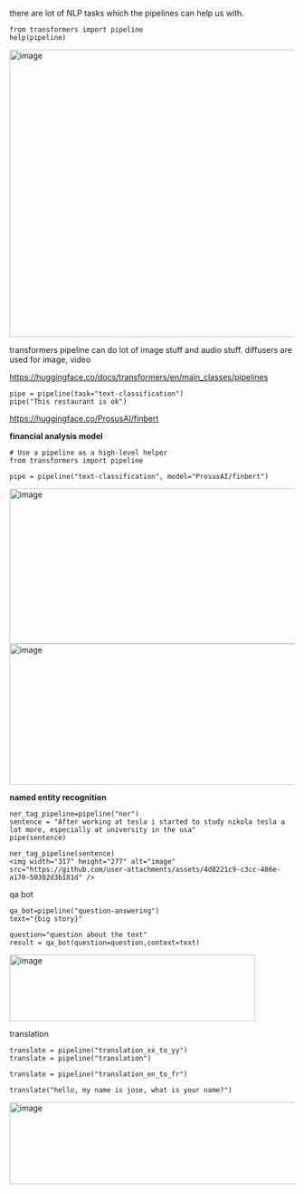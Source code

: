 
there are lot of NLP tasks which the pipelines can help us with. 

```
from transformers import pipeline
help(pipeline)
```
<img width="887" height="507" alt="image" src="https://github.com/user-attachments/assets/b78d955b-5772-401f-83b5-95075da47a33" />

transformers pipeline can do lot of image stuff and audio stuff.
diffusers are used for image, video

https://huggingface.co/docs/transformers/en/main_classes/pipelines

```
pipe = pipeline(task="text-classification")
pipe("This restaurant is ok")
```

https://huggingface.co/ProsusAI/finbert

**financial analysis model**

```
# Use a pipeline as a high-level helper
from transformers import pipeline

pipe = pipeline("text-classification", model="ProsusAI/finbert")
```
<img width="1195" height="274" alt="image" src="https://github.com/user-attachments/assets/50045a06-75e3-4030-9ee9-ebe1781b7a39" />

<img width="972" height="248" alt="image" src="https://github.com/user-attachments/assets/b630a5f9-c6cb-47e8-955b-1515abded02e" />



**named entity recognition**
```
ner_tag_pipeline=pipeline("ner")
sentence = "After working at tesla i started to study nikola tesla a lot more, especially at university in the usa"
pipe(sentence)

ner_tag_pipeline(sentence)
<img width="317" height="277" alt="image" src="https://github.com/user-attachments/assets/4d8221c9-c3cc-486e-a170-50302d3b181d" />

```

qa bot
```
qa_bot=pipeline("question-answering")
text="{big story}"

question="question about the text"
result = qa_bot(question=question,context=text)
```
<img width="434" height="117" alt="image" src="https://github.com/user-attachments/assets/5b20aad8-3939-456e-b322-45b5820f2a06" />


translation
```
translate = pipeline("translation_xx_to_yy")
translate = pipeline("translation")

translate = pipeline("translation_en_to_fr")

translate("hello, my name is jose, what is your name?")
```
<img width="1034" height="145" alt="image" src="https://github.com/user-attachments/assets/45bb881e-0824-4520-bdb6-5e506c6e8b6d" />

